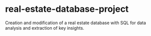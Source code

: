 # real-estate-database-project
Creation and modification of a real estate database with SQL for data analysis and extraction of key insights.

